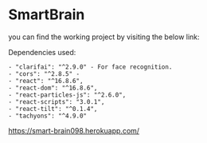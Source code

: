 # SmartBrain

you can find the working project by visiting the below link:

Dependencies used:

    - "clarifai": "^2.9.0" - For face recognition.
    - "cors": "^2.8.5" - 
    - "react": "^16.8.6",
    - "react-dom": "^16.8.6",
    - "react-particles-js": "^2.6.0",
    - "react-scripts": "3.0.1",
    - "react-tilt": "^0.1.4",
    - "tachyons": "^4.9.0"
    
https://smart-brain098.herokuapp.com/
